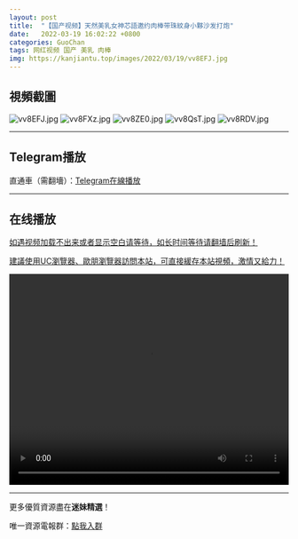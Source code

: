 ```yaml
---
layout: post
title:  "【国产视频】天然美乳女神芯語邀约肉棒带珠紋身小夥沙发打炮"
date:   2022-03-19 16:02:22 +0800
categories: GuoChan
tags: 网红视频 国产 美乳 肉棒
img: https://kanjiantu.top/images/2022/03/19/vv8EFJ.jpg
---
```



## 視頻截圖

![vv8EFJ.jpg](https://kanjiantu.top/images/2022/03/19/vv8EFJ.jpg)
![vv8FXz.jpg](https://kanjiantu.top/images/2022/03/19/vv8FXz.jpg)
![vv8ZE0.jpg](https://kanjiantu.top/images/2022/03/19/vv8ZE0.jpg)
![vv8QsT.jpg](https://kanjiantu.top/images/2022/03/19/vv8QsT.jpg)
![vv8RDV.jpg](https://kanjiantu.top/images/2022/03/19/vv8RDV.jpg)

* * *
## Telegram播放

直通車（需翻墻）：[Telegram在線播放](https://t.me/mimeijingxuan/244)

* * *
## 在线播放
<u>如遇视频加载不出来或者显示空白请等待，如长时间等待请翻墙后刷新！</u>

<u>建議使用UC瀏覽器、歐朋瀏覽器訪問本站，可直接緩存本站視頻，激情又給力！</u>
<center><video src="https://cdn.publer.io/uploads/videos/62421a5ddb279761fe39997e/e8b26cb052a06d00d25e64f1cca4295c.mp4" width="100%" height="380px" controls="controls"></video></center>

* * *
更多優質資源盡在**迷妹精選**！

唯一資源電報群：[點我入群](https://t.me/mimeijingxuan)


